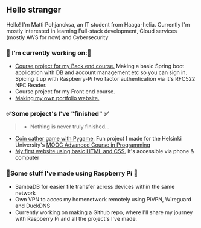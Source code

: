 ## Hello stranger 
Hello! I'm Matti Pohjanoksa, an IT student from Haaga-helia.
Currently I'm mostly interested in learning Full-stack development, Cloud services (mostly AWS for now) and Cybersecurity

### 🔭 I’m currently working on:🔭
* [Course project for my Back end course.](https://github.com/MatPohj/Raspi-2FA-Backend-Course-Project) Making a basic Spring boot application with DB and account management etc so you can sign in. Spicing it up with Raspberry-Pi two factor authentication via it's RFC522 NFC Reader. 
* Course project for my Front end course.
* [Making my own portfolio website.](https://github.com/MatPohj/matpohj-website)

### ✅Some project's I've "finished" ✅
> * Nothing is never truly finished... 
* [Coin cather game with Pygame](https://github.com/MatPohj/coin-catcher-pygame). Fun project I made for the Helsinki University's [MOOC Advanced Course in Programming](https://programming-25.mooc.fi/)
* [My first website using basic HTML and CSS.](https://matpohj.github.io/Legendojen_akatemia/) It's accessible via phone & computer
  
### 🍇Some stuff I've made using Raspberry Pi 🍇

* SambaDB for easier file transfer across devices within the same network
* Own VPN to acces my homenetwork remotely using PiVPN, Wireguard and DuckDNS
* Currently working on making a Github repo, where I'll share my journey with Raspberry Pi and all the project's I've made. 

